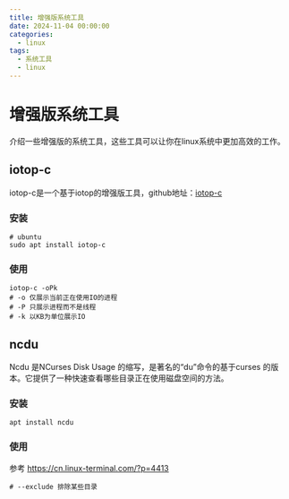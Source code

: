 ```yaml
---
title: 增强版系统工具
date: 2024-11-04 00:00:00
categories:
  - linux
tags:
  - 系统工具
  - linux
---
```

# 增强版系统工具
介绍一些增强版的系统工具，这些工具可以让你在linux系统中更加高效的工作。
## iotop-c
iotop-c是一个基于iotop的增强版工具，github地址：[iotop-c](https://github.com/Tomas-M/iotop)
### 安装
```shell
# ubuntu
sudo apt install iotop-c
```
### 使用
```shell
iotop-c -oPk
# -o 仅展示当前正在使用IO的进程
# -P 只展示进程而不是线程
# -k 以KB为单位展示IO
```
## ncdu
Ncdu 是NCurses Disk Usage 的缩写，是著名的“du”命令的基于curses 的版本。它提供了一种快速查看哪些目录正在使用磁盘空间的方法。   
### 安装
```shell
apt install ncdu
```
### 使用
参考 https://cn.linux-terminal.com/?p=4413
```shell
# --exclude 排除某些目录
```
